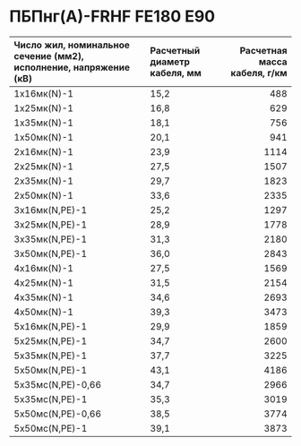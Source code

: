 # ПБПнг(А)-FRHF FE180 E90

|  Число жил, номинальное сечение (мм2), исполнение, напряжение (кВ)   |  Расчетный диаметр кабеля, мм   |   Расчетная масса кабеля, г/км |
|:---------------------------------------------------------------------|:--------------------------------|-------------------------------:|
| 1х16мк(N)-1                                                          | 15,2                            |                            488 |
| 1х25мк(N)-1                                                          | 16,8                            |                            629 |
| 1х35мк(N)-1                                                          | 18,1                            |                            756 |
| 1х50мк(N)-1                                                          | 20,1                            |                            941 |
| 2х16мк(N)-1                                                          | 23,9                            |                           1114 |
| 2х25мк(N)-1                                                          | 27,5                            |                           1507 |
| 2х35мк(N)-1                                                          | 29,7                            |                           1823 |
| 2х50мк(N)-1                                                          | 33,6                            |                           2335 |
| 3х16мк(N,PE)-1                                                       | 25,2                            |                           1297 |
| 3х25мк(N,PE)-1                                                       | 28,9                            |                           1778 |
| 3х35мк(N,PE)-1                                                       | 31,3                            |                           2180 |
| 3х50мк(N,PE)-1                                                       | 36,0                            |                           2843 |
| 4х16мк(N)-1                                                          | 27,5                            |                           1569 |
| 4х25мк(N)-1                                                          | 31,5                            |                           2154 |
| 4х35мк(N)-1                                                          | 34,6                            |                           2693 |
| 4х50мк(N)-1                                                          | 39,3                            |                           3473 |
| 5х16мк(N,PE)-1                                                       | 29,9                            |                           1859 |
| 5х25мк(N,PE)-1                                                       | 34,7                            |                           2600 |
| 5х35мк(N,PE)-1                                                       | 37,7                            |                           3225 |
| 5х50мк(N,PE)-1                                                       | 43,1                            |                           4186 |
| 5х35мс(N,PE)-0,66                                                    | 34,7                            |                           2966 |
| 5х35мс(N,PE)-1                                                       | 35,3                            |                           3019 |
| 5х50мс(N,PE)-0,66                                                    | 38,5                            |                           3774 |
| 5х50мс(N,PE)-1                                                       | 39,1                            |                           3873 |